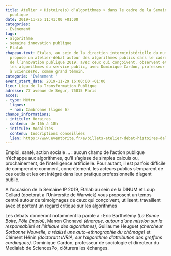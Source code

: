```yaml
---
title: Atelier « Histoire(s) d’algorithmes » dans le cadre de la Semaine de l’Innovation
  publique
date: 2019-11-25 11:41:00 +01:00
categories:
- Évènement
tags:
- algorithme
- semaine innovation publique
- Etalab
chapeau-text: Etalab, au sein de la direction interministérielle du numérique (DINUM),
  propose un atelier-débat autour des algorithmes publics dans le cadre de la Semaine
  de l’Innovation publique 2019, avec ceux qui conçoivent, observent et utilisent
  les algorithmes du service public, avec Dominique Cardon, professeur de sociologie
  à SciencesPo, comme grand témoin.
categorie: 'Événement '
event_start_date: 2019-11-29 16:00:00 +01:00
lieu: Lieu de la Transformation Publique
adresse: 77 avenue de Ségur, 75015 Paris
acces:
- type: Métro
  lignes:
  - nom: Cambronne (ligne 6)
champs_informations:
- intitule: Horaires
  contenu: de 16h à 18h
- intitule: Modalités
  contenu: Inscriptions conseillées
  lien: https://www.eventbrite.fr/e/billets-atelier-debat-histoires-dalgorithmes-publics-82962574293
---
```


Emploi, santé, action sociale … : aucun champ de l’action publique n’échappe aux algorithmes, qu’il s’agisse de simples calculs ou, prochainement, de l’intelligence artificielle. Pour autant, il est parfois difficile de comprendre comment, concrètement, les acteurs publics s’emparent de ces outils et les ont intégré dans leur pratique professionnelle d’agent public. <br>

A l’occasion de la Semaine IP 2019, Etalab au sein de la DINUM et Loup Cellard (doctorat à l’Université de Warwick) vous proposent un temps centré autour de témoignages de ceux qui conçoivent, utilisent, travaillent avec et portent un regard critique sur les algorithmes

Les débats donneront notamment la parole à : Eric Barthélémy *(La Bonne Boite, Pôle Emploi)*, Manon Chonavel *(énarque, autour d’une mission sur la responsabilité et l’éthique des algorithmes)*, Guillaume Heuguet *(chercheur Sorbonne Nouvelle, a réalisé une auto-ethnographie du chômage)* et Clément Hénin *(doctorant INRIA, sur l’algorithme d’attribution des greffons cardiaques).* Dominique Cardon, professeur de sociologie et directeur du Medialab de SciencesPo, clôturera les échanges. 

